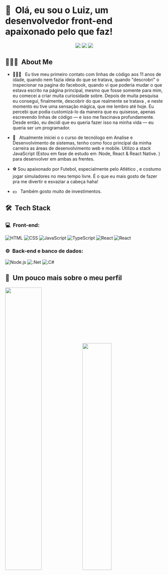 <h1>👋 &nbsp;Olá, eu sou o Luiz, um desenvolvedor front-end apaixonado pelo que faz!</h1>
<p align="center">
<a href="https://www.instagram.com/luizfernando_30/"><img src="https://img.shields.io/badge/-@LuizFernando_-E4405F?style=flat-square&logo=Instagram&logoColor=white"/></a>
<a href="https://www.linkedin.com/in/luizferreira-dev/"><img src="https://img.shields.io/badge/-Luiz%20Fernando%20Ribeiro-0077B5?style=flat-square&logo=Linkedin&logoColor=white"/></a>
<a href="mailto:luizfernandorb.fe@gmail.com"><img src="https://img.shields.io/badge/-luizfernandorb.fe@gmail.com-D14836?style=flat-square&logo=Gmail&logoColor=white"/></a>

</p>

<h2> 👨🏻‍💻 &nbsp;About Me </h2>

- 👨🏻‍💻 &nbsp; Eu tive meu primeiro contato com linhas de código aos 11 anos de idade, quando nem fazia ideia do que se tratava, quando "descrobri" o inspecionar na pagina do facebook, quando vi que poderia mudar o que estava escrito na página principal, mesmo que fosse somente para mim, eu comecei a criar muita curiosidade sobre. Depois de muita pesquisa eu consegui, finalmente, descobrir do que realmente se tratava , e neste momento eu tive uma sensação mágica, que me lembro até hoje. Eu percebi que podia customizá-lo da maneira que eu quisesse, apenas escrevendo linhas de código — e isso me fascinava profundamente. Desde então, eu decidi que eu queria fazer isso na minha vida — eu queria ser um programador.

- 🚀 &nbsp; Atualmente iniciei o o curso de tecnólogo em Analise e Desenvolvimento de sistemas, tenho como foco principal da minha carreira as áreas de desenvolvimento web e mobile. Utilizo a stack JavaScript (Estou em fase de estudo em :Node, React & React Native. ) para desenvolver em ambas as frentes.
- &#x26BD; Sou apaixonado por Futebol, especialmente pelo Atlético , e costumo jogar simuladores no meu tempo livre. É o que eu mais gosto de fazer pra me divertir e esvaziar a cabeça haha!
- 💵 &nbsp; Também gosto muito de investimentos.

<h2> 🛠 &nbsp;Tech Stack</h2>
<h3>💻 &nbsp;Front-end:</h3>

![HTML](https://img.shields.io/badge/-HTML-333333?style=flat&logo=HTML5)
![CSS](https://img.shields.io/badge/-CSS-333333?style=flat&logo=CSS3&logoColor=1572B6)
![JavaScript](https://img.shields.io/badge/-JavaScript-333333?style=flat&logo=javascript)
![TypeScript](https://img.shields.io/badge/-TypeScript-333333?style=flat&logo=typescript&logoColor=2D79C7)
![React](https://img.shields.io/badge/-React-333333?style=flat&logo=react)
![React](https://img.shields.io/badge/-React%20Native-333333?style=flat&logo=react)


<h3>⚙️ &nbsp;Back-end e banco de dados:</h3>

![Node.js](https://img.shields.io/badge/-Node.js-333333?style=flat&logo=node.js)
![.Net](https://img.shields.io/badge/.NET-5C2D91?style=flat&logo=)
![.C#](https://img.shields.io/badge/C%23-239120?style=flat&logo)


<h2>🚀 &nbsp;Um pouco mais sobre o meu perfil</h2>

<div>
    <a href="https://github.com/LuizFernandoFerri"></a>
    <img width="48%" src="https://github-readme-stats.vercel.app/api?username=luizfernandoferri&show_icons=true&theme=dracula">
    <img width="43%" src="https://github-readme-stats.vercel.app/api/top-langs/?username=luizfernandoferri&layout=compact&langs_count=16&theme=dracula"/> 
  </div>
